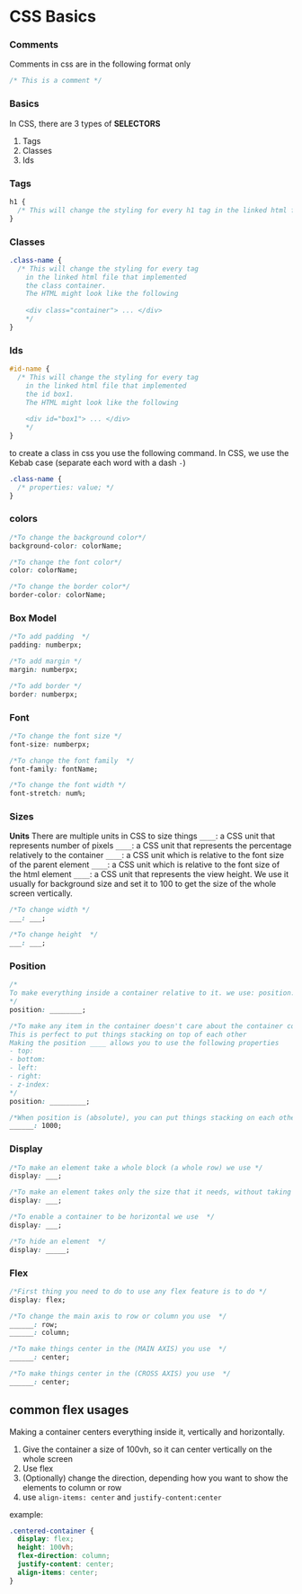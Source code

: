 # CSS Basics

### Comments

Comments in css are in the following format only

```css
/* This is a comment */
```

### Basics

In CSS, there are 3 types of **SELECTORS**

1. Tags
2. Classes
3. Ids

### Tags

```css
h1 {
  /* This will change the styling for every h1 tag in the linked html file */
}
```

### Classes

```css
.class-name {
  /* This will change the styling for every tag 
    in the linked html file that implemented 
    the class container. 
    The HTML might look like the following
    
    <div class="container"> ... </div>
    */
}
```

### Ids

```css
#id-name {
  /* This will change the styling for every tag 
    in the linked html file that implemented 
    the id box1. 
    The HTML might look like the following
    
    <div id="box1"> ... </div>
    */
}
```

to create a class in css you use the following command.
In CSS, we use the Kebab case (separate each word with a dash `-`)

```css
.class-name {
  /* properties: value; */
}
```

### colors

```css
/*To change the background color*/
background-color: colorName;

/*To change the font color*/
color: colorName;

/*To change the border color*/
border-color: colorName;
```

### Box Model

```css
/*To add padding  */
padding: numberpx;

/*To add margin */
margin: numberpx;

/*To add border */
border: numberpx;
```

### Font

```css
/*To change the font size */
font-size: numberpx;

/*To change the font family  */
font-family: fontName;

/*To change the font width */
font-stretch: num%;
```

### Sizes

**Units**
There are multiple units in CSS to size things
`____`: a CSS unit that represents number of pixels
`____`: a CSS unit that represents the percentage relatively to the container
`____`: a CSS unit which is relative to the font size of the parent element
`____`: a CSS unit which is relative to the font size of the html element
`____`: a CSS unit that represents the view height. We use it usually for background size and set it to 100 to get the size of the whole screen vertically.

```css
/*To change width */
___: ___;

/*To change height  */
___: ___;
```

### Position

```css
/*
To make everything inside a container relative to it. we use: position: ___
*/
position: ________;

/*To make any item in the container doesn't care about the container content, and it doesn't mind being on top of the over elements we use position: ____
This is perfect to put things stacking on top of each other
Making the position ____ allows you to use the following properties
- top:
- bottom: 
- left: 
- right: 
- z-index: 
*/
position: _________;

/*When position is (absolute), you can put things stacking on each other, but you can specify which element should be on visible on the top of another element, we use ___ and add a higher number to it */
______: 1000;
```

### Display

```css
/*To make an element take a whole block (a whole row) we use */
display: ___;

/*To make an element takes only the size that it needs, without taking a whole row  */
display: ___;

/*To enable a container to be horizontal we use  */
display: ___;

/*To hide an element  */
display: _____;
```

### Flex

```css
/*First thing you need to do to use any flex feature is to do */
display: flex;

/*To change the main axis to row or column you use  */
______: row;
______: column;

/*To make things center in the (MAIN AXIS) you use  */
______: center;

/*To make things center in the (CROSS AXIS) you use  */
______: center;
```

## common flex usages

Making a container centers everything inside it, vertically and horizontally.

1. Give the container a size of 100vh, so it can center vertically on the whole screen
2. Use flex
3. (Optionally) change the direction, depending how you want to show the elements to column or row
4. use `align-items: center` and `justify-content:center`

example:

```css
.centered-container {
  display: flex;
  height: 100vh;
  flex-direction: column;
  justify-content: center;
  align-items: center;
}
```
